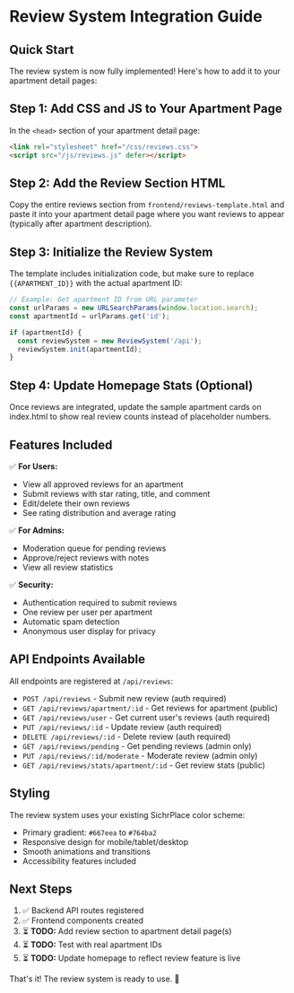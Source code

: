 # Review System Integration Guide

## Quick Start

The review system is now fully implemented! Here's how to add it to your apartment detail pages:

## Step 1: Add CSS and JS to Your Apartment Page

In the `<head>` section of your apartment detail page:

```html
<link rel="stylesheet" href="/css/reviews.css">
<script src="/js/reviews.js" defer></script>
```

## Step 2: Add the Review Section HTML

Copy the entire reviews section from `frontend/reviews-template.html` and paste it into your apartment detail page where you want reviews to appear (typically after apartment description).

## Step 3: Initialize the Review System

The template includes initialization code, but make sure to replace `{{APARTMENT_ID}}` with the actual apartment ID:

```javascript
// Example: Get apartment ID from URL parameter
const urlParams = new URLSearchParams(window.location.search);
const apartmentId = urlParams.get('id');

if (apartmentId) {
  const reviewSystem = new ReviewSystem('/api');
  reviewSystem.init(apartmentId);
}
```

## Step 4: Update Homepage Stats (Optional)

Once reviews are integrated, update the sample apartment cards on index.html to show real review counts instead of placeholder numbers.

## Features Included

✅ **For Users:**
- View all approved reviews for an apartment
- Submit reviews with star rating, title, and comment
- Edit/delete their own reviews
- See rating distribution and average rating

✅ **For Admins:**
- Moderation queue for pending reviews
- Approve/reject reviews with notes
- View all review statistics

✅ **Security:**
- Authentication required to submit reviews
- One review per user per apartment
- Automatic spam detection
- Anonymous user display for privacy

## API Endpoints Available

All endpoints are registered at `/api/reviews`:

- `POST /api/reviews` - Submit new review (auth required)
- `GET /api/reviews/apartment/:id` - Get reviews for apartment (public)
- `GET /api/reviews/user` - Get current user's reviews (auth required)
- `PUT /api/reviews/:id` - Update review (auth required)
- `DELETE /api/reviews/:id` - Delete review (auth required)
- `GET /api/reviews/pending` - Get pending reviews (admin only)
- `PUT /api/reviews/:id/moderate` - Moderate review (admin only)
- `GET /api/reviews/stats/apartment/:id` - Get review stats (public)

## Styling

The review system uses your existing SichrPlace color scheme:
- Primary gradient: `#667eea` to `#764ba2`
- Responsive design for mobile/tablet/desktop
- Smooth animations and transitions
- Accessibility features included

## Next Steps

1. ✅ Backend API routes registered
2. ✅ Frontend components created
3. ⏳ **TODO:** Add review section to apartment detail page(s)
4. ⏳ **TODO:** Test with real apartment IDs
5. ⏳ **TODO:** Update homepage to reflect review feature is live

That's it! The review system is ready to use. 🎉
